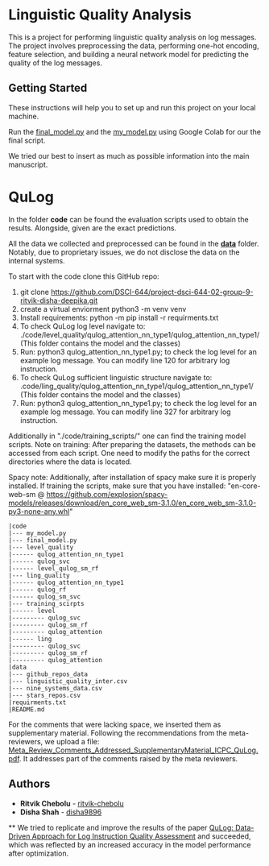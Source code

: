 # Linguistic Quality Analysis

This is a project for performing linguistic quality analysis on log messages. The project involves preprocessing the data, performing one-hot encoding, feature selection, and building a neural network model for predicting the quality of the log messages.

## Getting Started
These instructions will help you to set up and run this project on your local machine.  

Run the [final_model.py](https://github.com/ritvik-chebolu/Log-Quality-Analysis/blob/main/code/final_model.py) and the [my_model.py](https://github.com/ritvik-chebolu/Log-Quality-Analysis/blob/main/code/my_model.py) using Google Colab for our the final script.

We tried our best to insert as much as possible information into the main manuscript. 


# QuLog
In the folder **code** can be found the evaluation scripts used to obtain the results. Alongside, given are the exact predictions.

All the data we collected and preprocessed can be found in the **[data](https://github.com/ritvik-chebolu/Log-Quality-Analysis/tree/main/data)** folder. 
Notably, due to proprietary issues, we do not disclose the data on the internal systems. 

To start with the code clone this GitHub repo: 

1) git clone https://github.com/DSCI-644/project-dsci-644-02-group-9-ritvik-disha-deepika.git
2) create a virtual enviorment python3 -m venv venv
3) Install requirements: python -m pip install -r requirments.txt
4) To check QuLog log level navigate to: ./code/level_quality/qulog_attention_nn_type1/qulog_attention_nn_type1/ (This folder contains the model and the classes)
6) Run: python3 qulog_attention_nn_type1.py; to check the log level for an example log message. You can modify line 120 for arbitrary log instruction. 
7) To check QuLog sufficient linguistic structure navigate to: .code/ling_quality/qulog_attention_nn_type1/qulog_attention_nn_type1/ (This folder contains the model and the classes)
8) Run: python3 qulog_attention_nn_type1.py; to check the log level for an example log message. You can modify line 327 for arbitrary log instruction.

Additionally in "./code/training_scripts/" one can find the training model scripts. Note on training: After preparing the datasets, the methods can be accessed from each script. One need to modify the paths for the correct directories where the data is located. 

Spacy note: Additionally, after installation of spacy make sure it is properly installed. If training the scripts, make sure that you have installed:
"en-core-web-sm @ https://github.com/explosion/spacy-models/releases/download/en_core_web_sm-3.1.0/en_core_web_sm-3.1.0-py3-none-any.whl"


    |code 
    |--- my_model.py
    |--- final_model.py
    |--- level_quality
    |------ qulog_attention_nn_type1
    |------ qulog_svc
    |------ level_qulog_sm_rf
    |--- ling_quality
    |------ qulog_attention_nn_type1
    |------ qulog_rf
    |------ qulog_sm_svc
    |--- training_scirpts
    |------ level
    |--------- qulog_svc
    |--------- qulog_sm_rf
    |--------- qulog_attention
    |------ ling
    |--------- qulog_svc
    |--------- qulog_sm_rf
    |--------- qulog_attention
    |data 
    |--- github_repos_data
    |--- linguistic_quality_inter.csv
    |--- nine_systems_data.csv
    |--- stars_repos.csv
    |requirments.txt
    |README.md

For the comments that were lacking space, we inserted them as supplementary material. Following the recommendations from the meta-reviewers, we upload a file: [Meta_Review_Comments_Addressed_SupplementaryMaterial_ICPC_QuLog.pdf](https://github.com/ritvik-chebolu/Log-Quality-Analysis/blob/main/Meta_Review_Comments_Addressed_SupplementaryMaterial_ICPC_QuLog.pdf). It addresses part of the comments raised by the meta reviewers. 

## Authors
* **Ritvik Chebolu** - [ritvik-chebolu](https://github.com/rtvik-chebolu)
* **Disha Shah** - [disha9896](https://github.com/disha9896)

** We tried to replicate and improve the results of the paper [QuLog: Data-Driven Approach for Log Instruction Quality Assessment](https://ieeexplore.ieee.org/document/9796196) and succeeded, which was reflected by an increased accuracy in the model performance after optimization.
